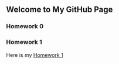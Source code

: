 ## Welcome to My GitHub Page

### Homework 0

### Homework 1
Here is my [Homework 1](/ie360-hw1.html)
